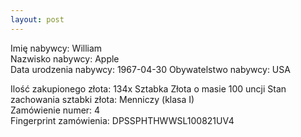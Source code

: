 ```yaml
---
layout: post
---
```


Imię nabywcy: William  
Nazwisko nabywcy: Apple  
Data urodzenia nabywcy: 1967-04-30
Obywatelstwo nabywcy: USA

Ilość zakupionego złota: 134x Sztabka Złota o masie 100 uncji
Stan zachowania sztabki złota: Menniczy (klasa I)  
Zamówienie numer: 4  
Fingerprint zamówienia: DPSSPHTHWWSL100821UV4  